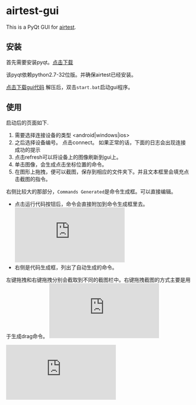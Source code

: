airtest-gui
==================

This is a PyQt GUI for [airtest](http://git.mt.nie.netease.com/hzsunshx/airtest).

## 安装
首先需要安装pyqt。[点击下载](ftp://mt.nie.netease.com/airtest-gui/PyQt4-4.10.4-gpl-Py2.7-Qt4.8.6-x32.exe)

该pyqt依赖python2.7-32位版。并确保airtest已经安装。

[点击下载gui代码](http://git.mt.nie.netease.com/hzsunshx/airtest-gui/archive/master/airtest-gui.zip)
解压后，双击`start.bat`启动gui程序。

## 使用
启动后的页面如下.

1. 需要选择连接设备的类型 <android|windows|ios>
2. 之后选择设备编号。 点击connect。 如果正常的话，下面的日志会出现连接成功的提示
3. 点击refresh可以将设备上的图像刷新到gui上。
4. 单击图像，会生成点击坐标位置的命令。
5. 在图形上拖拽，便可以截图，保存到相应的文件夹下。并且文本框里会填充点击截图的指令。

右侧比较大的那部分，`Commands Generated`是命令生成框。可以直接编辑。

* 点击运行代码按钮后，命令会直接附加到命令生成框里去。![commands-generated](http://doc.mt.nie.netease.com/lib/exe/fetch.php?cache=&media=pasted:20140827-130015.png)
* 右侧是代码生成框，列出了自动生成的命令。

左键拖拽和右键拖拽分别会截取到不同的截图栏中。右键拖拽截图的方式主要是用于生成drag命令。
![截图](http://doc.mt.nie.netease.com/lib/exe/fetch.php?cache=&media=pasted:20140827-130346.png)


![airtest-gui](http://doc.mt.nie.netease.com/lib/exe/fetch.php?cache=&media=pasted:20140827-111211.png)
